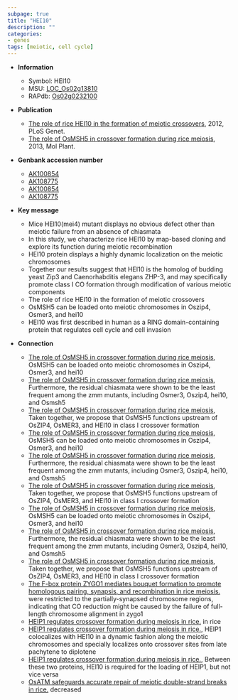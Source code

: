 ```yaml
---
subpage: true
title: "HEI10"
description: ""
categories:
- genes
tags: [meiotic, cell cycle]
---
```


* **Information**  
    + Symbol: HEI10  
    + MSU: [LOC_Os02g13810](http://rice.plantbiology.msu.edu/cgi-bin/ORF_infopage.cgi?orf=LOC_Os02g13810)  
    + RAPdb: [Os02g0232100](http://rapdb.dna.affrc.go.jp/viewer/gbrowse_details/irgsp1?name=Os02g0232100)  

* **Publication**  
    + [The role of rice HEI10 in the formation of meiotic crossovers](http://www.ncbi.nlm.nih.gov/pubmed?term=The+role+of+rice+HEI10+in+the+formation+of+meiotic+crossovers%5BTitle%5D), 2012, PLoS Genet.
    + [The role of OsMSH5 in crossover formation during rice meiosis](http://www.ncbi.nlm.nih.gov/pubmed?term=The+role+of+OsMSH5+in+crossover+formation+during+rice+meiosis%5BTitle%5D), 2013, Mol Plant.

* **Genbank accession number**  
    + [AK100854](http://www.ncbi.nlm.nih.gov/nuccore/AK100854)
    + [AK108775](http://www.ncbi.nlm.nih.gov/nuccore/AK108775)
    + [AK100854](http://www.ncbi.nlm.nih.gov/nuccore/AK100854)
    + [AK108775](http://www.ncbi.nlm.nih.gov/nuccore/AK108775)

* **Key message**  
    + Mice HEI10(mei4) mutant displays no obvious defect other than meiotic failure from an absence of chiasmata
    + In this study, we characterize rice HEI10 by map-based cloning and explore its function during meiotic recombination
    + HEI10 protein displays a highly dynamic localization on the meiotic chromosomes
    + Together our results suggest that HEI10 is the homolog of budding yeast Zip3 and Caenorhabditis elegans ZHP-3, and may specifically promote class I CO formation through modification of various meiotic components
    + The role of rice HEI10 in the formation of meiotic crossovers
    + OsMSH5 can be loaded onto meiotic chromosomes in Oszip4, Osmer3, and hei10
    + HEI10 was first described in human as a RING domain-containing protein that regulates cell cycle and cell invasion

* **Connection**  
    + [The role of OsMSH5 in crossover formation during rice meiosis](http://www.ncbi.nlm.nih.gov/pubmed?term=The+role+of+OsMSH5+in+crossover+formation+during+rice+meiosis%5BTitle%5D), OsMSH5 can be loaded onto meiotic chromosomes in Oszip4, Osmer3, and hei10
    + [The role of OsMSH5 in crossover formation during rice meiosis](http://www.ncbi.nlm.nih.gov/pubmed?term=The+role+of+OsMSH5+in+crossover+formation+during+rice+meiosis%5BTitle%5D), Furthermore, the residual chiasmata were shown to be the least frequent among the zmm mutants, including Osmer3, Oszip4, hei10, and Osmsh5
    + [The role of OsMSH5 in crossover formation during rice meiosis](http://www.ncbi.nlm.nih.gov/pubmed?term=The+role+of+OsMSH5+in+crossover+formation+during+rice+meiosis%5BTitle%5D), Taken together, we propose that OsMSH5 functions upstream of OsZIP4, OsMER3, and HEI10 in class I crossover formation
    + [The role of OsMSH5 in crossover formation during rice meiosis](http://www.ncbi.nlm.nih.gov/pubmed?term=The+role+of+OsMSH5+in+crossover+formation+during+rice+meiosis%5BTitle%5D), OsMSH5 can be loaded onto meiotic chromosomes in Oszip4, Osmer3, and hei10
    + [The role of OsMSH5 in crossover formation during rice meiosis](http://www.ncbi.nlm.nih.gov/pubmed?term=The+role+of+OsMSH5+in+crossover+formation+during+rice+meiosis%5BTitle%5D), Furthermore, the residual chiasmata were shown to be the least frequent among the zmm mutants, including Osmer3, Oszip4, hei10, and Osmsh5
    + [The role of OsMSH5 in crossover formation during rice meiosis](http://www.ncbi.nlm.nih.gov/pubmed?term=The+role+of+OsMSH5+in+crossover+formation+during+rice+meiosis%5BTitle%5D), Taken together, we propose that OsMSH5 functions upstream of OsZIP4, OsMER3, and HEI10 in class I crossover formation
    + [The role of OsMSH5 in crossover formation during rice meiosis](http://www.ncbi.nlm.nih.gov/pubmed?term=The+role+of+OsMSH5+in+crossover+formation+during+rice+meiosis%5BTitle%5D), OsMSH5 can be loaded onto meiotic chromosomes in Oszip4, Osmer3, and hei10
    + [The role of OsMSH5 in crossover formation during rice meiosis](http://www.ncbi.nlm.nih.gov/pubmed?term=The+role+of+OsMSH5+in+crossover+formation+during+rice+meiosis%5BTitle%5D), Furthermore, the residual chiasmata were shown to be the least frequent among the zmm mutants, including Osmer3, Oszip4, hei10, and Osmsh5
    + [The role of OsMSH5 in crossover formation during rice meiosis](http://www.ncbi.nlm.nih.gov/pubmed?term=The+role+of+OsMSH5+in+crossover+formation+during+rice+meiosis%5BTitle%5D), Taken together, we propose that OsMSH5 functions upstream of OsZIP4, OsMER3, and HEI10 in class I crossover formation
    + [The F-box protein ZYGO1 mediates bouquet formation to promote homologous pairing, synapsis, and recombination in rice meiosis.](HEI10) were restricted to the partially-synapsed chromosome regions, indicating that CO reduction might be caused by the failure of full-length chromosome alignment in zygo1
    + [HEIP1 regulates crossover formation during meiosis in rice.](HEIP1) in rice
    + [HEIP1 regulates crossover formation during meiosis in rice.](http://www.ncbi.nlm.nih.gov/pubmed?term=HEIP1+regulates+crossover+formation+during+meiosis+in+rice.%5BTitle%5D),  HEIP1 colocalizes with HEI10 in a dynamic fashion along the meiotic chromosomes and specially localizes onto crossover sites from late pachytene to diplotene
    + [HEIP1 regulates crossover formation during meiosis in rice.](http://www.ncbi.nlm.nih.gov/pubmed?term=HEIP1+regulates+crossover+formation+during+meiosis+in+rice.%5BTitle%5D),  Between these two proteins, HEI10 is required for the loading of HEIP1, but not vice versa
    + [OsATM safeguards accurate repair of meiotic double-strand breaks in rice.](markers+of+interference-sensitive+CO+intermediates) decreased



